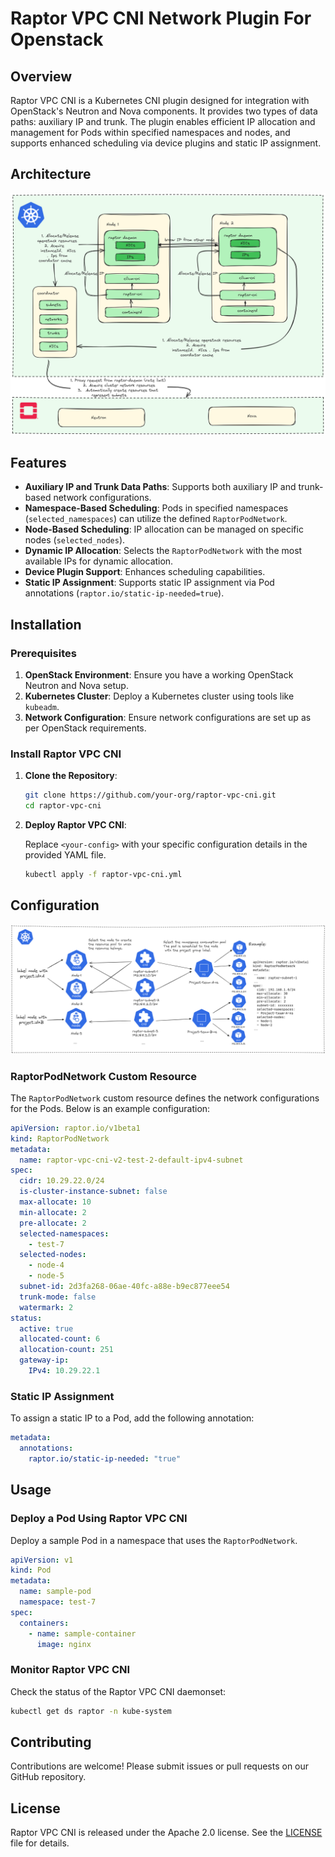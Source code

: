 # Raptor VPC CNI Network Plugin For Openstack

## Overview

Raptor VPC CNI is a Kubernetes CNI plugin designed for integration with OpenStack's Neutron and Nova components. It provides two types of data paths: auxiliary IP and trunk. The plugin enables efficient IP allocation and management for Pods within specified namespaces and nodes, and supports enhanced scheduling via device plugins and static IP assignment.

## Architecture
![architecture](/docs/img/architecture.png )

## Features

- **Auxiliary IP and Trunk Data Paths**: Supports both auxiliary IP and trunk-based network configurations.
- **Namespace-Based Scheduling**: Pods in specified namespaces (`selected_namespaces`) can utilize the defined `RaptorPodNetwork`.
- **Node-Based Scheduling**: IP allocation can be managed on specific nodes (`selected_nodes`).
- **Dynamic IP Allocation**: Selects the `RaptorPodNetwork` with the most available IPs for dynamic allocation.
- **Device Plugin Support**: Enhances scheduling capabilities.
- **Static IP Assignment**: Supports static IP assignment via Pod annotations (`raptor.io/static-ip-needed=true`).

## Installation

### Prerequisites

1. **OpenStack Environment**: Ensure you have a working OpenStack Neutron and Nova setup.
2. **Kubernetes Cluster**: Deploy a Kubernetes cluster using tools like `kubeadm`.
3. **Network Configuration**: Ensure network configurations are set up as per OpenStack requirements.

### Install Raptor VPC CNI

1. **Clone the Repository**:

    ```bash
    git clone https://github.com/your-org/raptor-vpc-cni.git
    cd raptor-vpc-cni
    ```

2. **Deploy Raptor VPC CNI**:

    Replace `<your-config>` with your specific configuration details in the provided YAML file.

    ```bash
    kubectl apply -f raptor-vpc-cni.yml
    ```

## Configuration

![scheduler](/docs/img/scheduler.png )


### RaptorPodNetwork Custom Resource
The `RaptorPodNetwork` custom resource defines the network configurations for the Pods. Below is an example configuration:

```yaml
apiVersion: raptor.io/v1beta1
kind: RaptorPodNetwork
metadata:
  name: raptor-vpc-cni-v2-test-2-default-ipv4-subnet
spec:
  cidr: 10.29.22.0/24
  is-cluster-instance-subnet: false
  max-allocate: 10
  min-allocate: 2
  pre-allocate: 2
  selected-namespaces:
    - test-7
  selected-nodes:
    - node-4
    - node-5
  subnet-id: 2d3fa268-06ae-40fc-a88e-b9ec877eee54
  trunk-mode: false
  watermark: 2
status:
  active: true
  allocated-count: 6
  allocation-count: 251
  gateway-ip:
    IPv4: 10.29.22.1
```

### Static IP Assignment

To assign a static IP to a Pod, add the following annotation:

```yaml
metadata:
  annotations:
    raptor.io/static-ip-needed: "true"
```

## Usage

### Deploy a Pod Using Raptor VPC CNI

Deploy a sample Pod in a namespace that uses the `RaptorPodNetwork`.

```yaml
apiVersion: v1
kind: Pod
metadata:
  name: sample-pod
  namespace: test-7
spec:
  containers:
    - name: sample-container
      image: nginx
```

### Monitor Raptor VPC CNI

Check the status of the Raptor VPC CNI daemonset:

```bash
kubectl get ds raptor -n kube-system
```

## Contributing

Contributions are welcome! Please submit issues or pull requests on our GitHub repository.

## License

Raptor VPC CNI is released under the Apache 2.0 license. See the [LICENSE](LICENSE) file for details.

